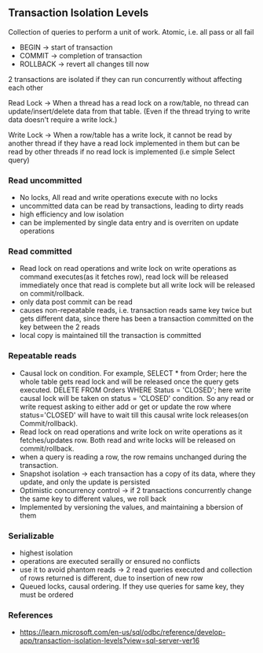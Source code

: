 ## Transaction Isolation Levels

Collection of queries to perform a unit of work. 
Atomic, i.e. all pass or all fail

* BEGIN -> start of transaction
* COMMIT -> completion of transaction
* ROLLBACK -> revert all changes till now

2 transactions are isolated if they can run concurrently without affecting each other

Read Lock -> When a thread has a read lock on a row/table, no thread can update/insert/delete data from that table. (Even if the thread trying to write data doesn't require a write lock.)

Write Lock -> When a row/table has a write lock, it cannot be read by another thread if they have a read lock implemented in them but can be read by other threads if no read lock is implemented (i.e simple Select query)



### Read uncommitted

* No locks, All read and write operations execute with no locks
* uncommitted data can be read by transactions, leading to dirty reads
* high efficiency and low isolation
* can be implemented by single data entry and is overriten on update operations

### Read committed

* Read lock on read operations and write lock on write operations as command executes(as it fetches row), read lock will be released immediately once that read is complete but all write lock will be released on commit/rollback.
* only data post commit can be read
* causes non-repeatable reads, i.e. transaction reads same key twice but gets different data, since there has been a transaction committed on the key between the 2 reads
* local copy is maintained till the transaction is committed

### Repeatable reads

* Causal lock on condition. For example, SELECT * from Order; here the whole table gets read lock and will be released once the query gets executed. DELETE FROM Orders WHERE Status = 'CLOSED'; here write causal lock will be taken on status = 'CLOSED' condition. So any read or write request asking to either add or get or update the row where status='CLOSED' will have to wait till this causal write lock releases(on Commit/rollback).
* Read lock on read operations and write lock on write operations as it fetches/updates row. Both read and write locks will be released on commit/rollback.
* when a query is reading a row, the row remains unchanged during the transaction. 
* Snapshot isolation -> each transaction has a copy of its data, where they update, and only the update is persisted
* Optimistic concurrency control -> if 2 transactions concurrently change the same key to different values, we roll back
* Implemented by versioning the values, and maintaining a bbersion of them


### Serializable

* highest isolation
* operations are executed serailly or ensured no conflicts
* use it to avoid phantom reads -> 2 read queries executed and collection of rows returned is different, due to insertion of new row
* Queued locks, causal ordering. If they use queries for same key, they must be ordered


### References
* https://learn.microsoft.com/en-us/sql/odbc/reference/develop-app/transaction-isolation-levels?view=sql-server-ver16
